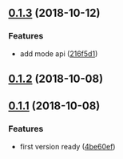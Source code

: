 <a name="0.1.3"></a>
## [0.1.3](https://github.com/MST-EUI/eui-code/compare/v0.1.2...v0.1.3) (2018-10-12)


### Features

* add mode api ([216f5d1](https://github.com/MST-EUI/eui-code/commit/216f5d1))



<a name="0.1.2"></a>
## [0.1.2](https://github.com/MST-EUI/eui-code/compare/v0.1.1...v0.1.2) (2018-10-08)



<a name="0.1.1"></a>
## [0.1.1](https://github.com/MST-EUI/eui-code/compare/4be60ef...v0.1.1) (2018-10-08)


### Features

* first version ready ([4be60ef](https://github.com/MST-EUI/eui-code/commit/4be60ef))



